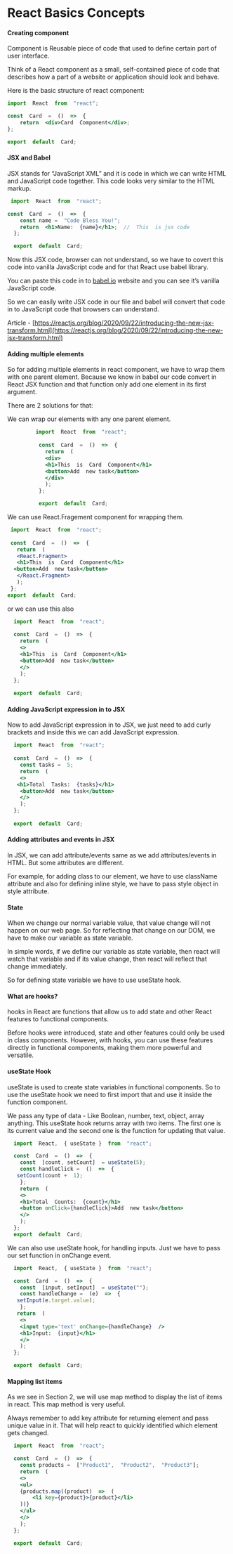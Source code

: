 ﻿# React Basics Concepts

#### Creating component
Component is Reusable piece of code that used to define certain part of user interface.
    
  Think of a React component as a small, self-contained piece of code that describes how a part of a website or application should look and behave.
    
  Here is the basic structure of react component:
    
```jsx
import  React  from  "react";

const  Card  =  ()  =>  {
	return  <div>Card  Component</div>;
};

export  default  Card;
```
  

#### JSX and Babel

JSX stands for “JavaScript XML” and it is code in which we can write HTML and JavaScript code together. This code looks very similar to the HTML markup.
    
```jsx
 import  React  from  "react";

const  Card  =  ()  =>  {
    const name =  "Code Bless You!";
    return  <h1>Name:  {name}</h1>;  //  This  is jsx code
  };

  export  default  Card;
```
Now this JSX code, browser can not understand, so we have to covert this code into vanilla JavaScript code and for that React use babel library.
    
You can paste this code in to  [babel.io](http://babel.io/)  website and you can see it’s vanilla JavaScript code.
    
So we can easily write JSX code in our file and babel will convert that code in to JavaScript code that browsers can understand.
    
Article -  [https://reactjs.org/blog/2020/09/22/introducing-the-new-jsx-transform.html](https://reactjs.org/blog/2020/09/22/introducing-the-new-jsx-transform.html)
    

  

#### Adding multiple elements

So for adding multiple elements in react component, we have to wrap them with one parent element. Because we know in babel our code convert in React JSX function and that function only add one element in its first argument.
    
There are 2 solutions for that:
    
We can wrap our elements with any one parent element. 
```jsx
         import  React  from  "react";
        
          const  Card  =  ()  =>  {
            return  (
            <div>
            <h1>This  is  Card  Component</h1>
            <button>Add  new task</button>
            </div>
            );
          };

          export  default  Card;
 ```       
We can use React.Fragement component for wrapping them.
 ```jsx       
  import  React  from  "react";
        
  const  Card  =  ()  =>  {
    return  (
    <React.Fragment>
    <h1>This  is  Card  Component</h1>
   <button>Add  new task</button>
    </React.Fragment>
    );
  };
export  default  Card;
```        
  
        
or we can use this also
```jsx        
  import  React  from  "react";
        
  const  Card  =  ()  =>  {
    return  (
    <>
    <h1>This  is  Card  Component</h1>
    <button>Add  new task</button>
    </>
    );
  };
        
  export  default  Card;
 ```       
#### Adding JavaScript expression in to JSX
        
Now to add JavaScript expression in to JSX, we just need to add curly brackets and inside this we can add JavaScript expression.
            
```jsx        
  import  React  from  "react";
        
  const  Card  =  ()  =>  {
    const tasks =  5;
    return  (
    <>
   <h1>Total  Tasks:  {tasks}</h1>
    <button>Add  new task</button>
    </>
    );
  };
        
  export  default  Card;
```        

  

#### Adding attributes and events in JSX

In JSX, we can add attribute/events same as we add attributes/events in HTML. But some attributes are different.
    
For example, for adding class to our element, we have to use className attribute and also for defining inline style, we have to pass style object in style attribute.
    

  

#### State

When we change our normal variable value, that value change will not happen on our web page. So for reflecting that change on our DOM, we have to make our variable as state variable.
    
In simple words, if we define our variable as state variable, then react will watch that variable and if its value change, then react will reflect that change immediately.
    
So for defining state variable we have to use useState hook.
    

  

#### What are hooks?

hooks in React are functions that allow us to add state and other React features to functional components.
    
Before hooks were introduced, state and other features could only be used in class components. However, with hooks, you can use these features directly in functional components, making them more powerful and versatile.
    

  

#### useState Hook

useState is used to create state variables in functional components. So to use the useState hook we need to first import that and use it inside the function component.
    
We pass any type of data - Like Boolean, number, text, object, array anything. This useState hook returns array with two items. The first one is its current value and the second one is the function for updating that value.
    
```jsx
  import  React,  { useState }  from  "react";

  const  Card  =  ()  =>  {
    const  [count, setCount]  = useState(5);
    const handleClick =  ()  =>  {
   setCount(count +  1);
    };
    return  (
    <>
    <h1>Total  Counts:  {count}</h1>
    <button onClick={handleClick}>Add  new task</button>
    </>
    );
  };
  export  default  Card;
```


We can also use useState hook, for handling inputs. Just we have to pass our set function in onChange event.
    
```jsx
  import  React,  { useState }  from  "react";

  const  Card  =  ()  =>  {
    const  [input, setInput]  = useState("");
    const handleChange =  (e)  =>  {
   setInput(e.target.value);
    };
   return  (
    <>
    <input type='text' onChange={handleChange}  />
    <h1>Input:  {input}</h1>
    </>
    );
  };

  export  default  Card;
```
  

#### Mapping list items

As we see in Section 2, we will use map method to display the list of items in react. This map method is very useful.
    
Always remember to add key attribute for returning element and pass unique value in it. That will help react to quickly identified which element gets changed.
    
```jsx
  import  React  from  "react";

  const  Card  =  ()  =>  {
    const products =  ["Product1",  "Product2",  "Product3"];
    return  (
    <>
    <ul>
    {products.map((product)  =>  (
        <li key={product}>{product}</li>
    ))}
    </ul>
    </>
    );
  };

  export  default  Card;
  ```
